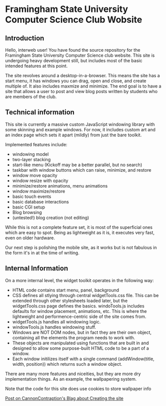 <h1>Framingham State University Computer Science Club Wobsite</h1>

## Introduction

Hello, interweb user! You have found the source repository for the Framingham State University Computer Science club website. This site is undergoing heavy development still, but includes most of the basic intended features at this point.

The site revolves around a desktop-in-a-browser. This means the site has a start menu, it has windows you can drag, open and close, and create multiple of. It also includes maxmize and minimize. The end goal is to have a site that allows a user to post and view blog posts written by students who are members of the club.

<h2>Technical information</h2>

This site is currently a massive custom JavaScript windowing library with some skinning and example windows. For now, it includes custom art and an index page which sets it apart (mildly) from just the bare toolkit.

Implemented features include:

- windowing model
- two-layer stacking
- start-like menu (Kickoff may be a better parallel, but no search)
- taskbar with window buttons which can raise, minimize, and restore
- window move opacity
- window resize with opacity
- minimize/restore animations, menu animations
- window maximize/restore
- basic touch events
- basic database interactions
- basic CGI setup
- Blog browsing
- (untested!) blog creation (not editing)

While this is not a complete feature set, it is most of the superficial ones which are easy to spot. Being as lightweight as it is, it executes very fast, even on older hardware.

Our next step is polishing the mobile site, as it works but is not fabulous in the form it's in at the time of writing.

<h2>Internal Information</h2>

On a more internal level, the widget toolkit operates in the following way:
- HTML code contains start menu, panel, background
- CSS defines all stlying through central widgetTools.css file. This can be extended through other stylesheets loaded later, but the widgetTools.css page defines the basics. windoTools.js includes defaults for window placement, animations, etc. This is where the lightweight and performence-centric side of the site comes from.
- widgetTools.js handles all windowing logic.
- windowTools.js handles windowing stuff.
- Windows are NOT DOM nodes, but in fact they are their own object, containing all the elements the program needs to work with.
- These objects are manipulated using functions that are built in and designed to allow some purpose-built HTML code to be a part of a window.
- Each window initilizes itself with a single command (addWindow(title, width, position)) which returns such a window object.

There are many more features and niceities, but they are more dry implementation things. As an example, the wallpapering system.

Note that the code for this site does use cookies to store wallpaper info

<a href="https://binbashworks.blogspot.com/2017/02/web-programming-desktop-with-javascript.html">Post on CannonContraption's Blag about Creating the site</a>